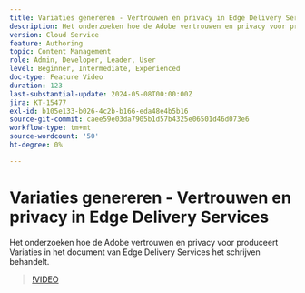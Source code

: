 ```yaml
---
title: Variaties genereren - Vertrouwen en privacy in Edge Delivery Services
description: Het onderzoeken hoe de Adobe vertrouwen en privacy voor produceert Variaties in het document van Edge Delivery Services het schrijven behandelt.
version: Cloud Service
feature: Authoring
topic: Content Management
role: Admin, Developer, Leader, User
level: Beginner, Intermediate, Experienced
doc-type: Feature Video
duration: 123
last-substantial-update: 2024-05-08T00:00:00Z
jira: KT-15477
exl-id: b105e133-b026-4c2b-b166-eda48e4b5b16
source-git-commit: caee59e03da7905b1d57b4325e06501d46d073e6
workflow-type: tm+mt
source-wordcount: '50'
ht-degree: 0%

---
```


# Variaties genereren - Vertrouwen en privacy in Edge Delivery Services

Het onderzoeken hoe de Adobe vertrouwen en privacy voor produceert Variaties in het document van Edge Delivery Services het schrijven behandelt.

>[!VIDEO](https://video.tv.adobe.com/v/3429060/?learn=on)

